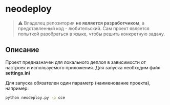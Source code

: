 # neodeploy
> :warning: Владелец репозитория **не является разработчиком**, а представленный код - любительский. Сам проект является попыткой разобраться в языке, чтобы решить конкретную задачу.

## Описание
Проект предназначен для локального деплоя в зависимости от настроек и используемого приложения.
Для запуска необходим файл **settings.ini**

Для запуска обязателен один параметр (наименование проекта), например:
```bash
python neodeploy.py -p cce
```
